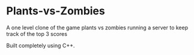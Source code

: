 # Plants-vs-Zombies

A one level clone of the game plants vs zombies running a server to keep track of the top 3 scores

Built completely using C++.
